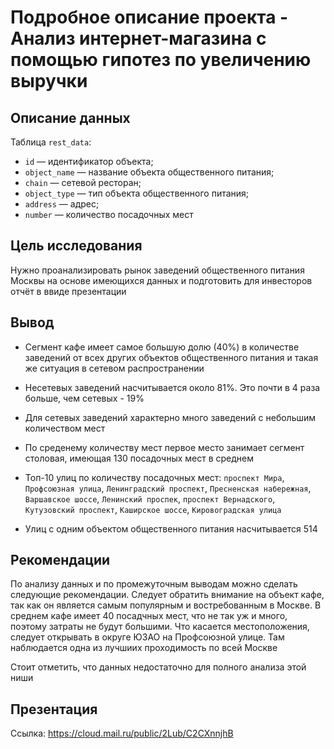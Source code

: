 # Подробное описание проекта - Анализ интернет-магазина с помощью гипотез по увеличению выручки

## Описание данных

Таблица `rest_data`:
* `id` — идентификатор объекта;
* `object_name` — название объекта общественного питания;
* `chain` — сетевой ресторан;
* `object_type` — тип объекта общественного питания;
* `address` — адрес;
* `number` — количество посадочных мест

## Цель исследования

Нужно проанализировать рынок заведений общественного питания Москвы на основе имеющихся данных и подготовить для инвесторов отчёт в ввиде презентации

## Вывод

* Сегмент кафе имеет самое большую долю (40%) в количестве заведений от всех других объектов общественного питания и такая же ситуация в сетевом распространении


* Несетевых заведений насчитывается около 81%. Это почти в 4 раза больше, чем сетевых - 19%


* Для сетевых заведений характерно много заведений c небольшим количеством мест


* По среденему количеству мест первое место занимает сегмент столовая, имеющая 130 посадочных мест в среднем


* Топ-10 улиц по количеству посадочных мест: `проспект Мира`, `Профсоюзная улица`, `Ленинградский проспект`, `Пресненская набережная`, `Варшавское шоссе`, `Ленинский проспек`, `проспект Вернадского`, `Кутузовский проспект`, `Каширское шоссе`, `Кировоградская улица` 


* Улиц с одним объектом общественного питания насчитывается 514 

## Рекомендации

По анализу данных и по промежуточным выводам можно сделать следующие рекомендации. Следует обратить внимание на объект кафе, так как он является самым популярным и востребованным в Москве. В среднем кафе имеет 40 посадчных мест, что не так уж и много, поэтому затраты не будут большими. Что касается местоположения, следует открывать в округе ЮЗАО на Профсоюзной улице. Там наблюдается одна из лучшиих проходимость по всей Москве

Стоит отметить, что данных недостаточно для полного анализа этой ниши

## Презентация

Ссылка: https://cloud.mail.ru/public/2Lub/C2CXnnjhB
